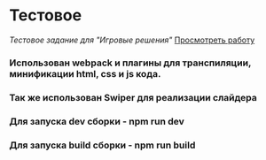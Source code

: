 # Тестовое
*Тестовое задание для "Игровые решения"*
[Просмотреть работу](https://endless1ve.github.io/games-test/)
### Использован webpack и плагины для транспиляции, минификации html, css и js кода.
### Так же использован Swiper для реализации слайдера
### Для запуска dev сборки - npm run dev
### Для запуска build сборки - npm run build
